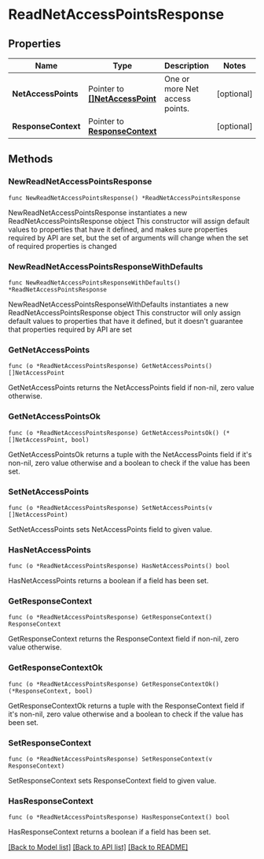 # ReadNetAccessPointsResponse

## Properties

Name | Type | Description | Notes
------------ | ------------- | ------------- | -------------
**NetAccessPoints** | Pointer to [**[]NetAccessPoint**](NetAccessPoint.md) | One or more Net access points. | [optional] 
**ResponseContext** | Pointer to [**ResponseContext**](ResponseContext.md) |  | [optional] 

## Methods

### NewReadNetAccessPointsResponse

`func NewReadNetAccessPointsResponse() *ReadNetAccessPointsResponse`

NewReadNetAccessPointsResponse instantiates a new ReadNetAccessPointsResponse object
This constructor will assign default values to properties that have it defined,
and makes sure properties required by API are set, but the set of arguments
will change when the set of required properties is changed

### NewReadNetAccessPointsResponseWithDefaults

`func NewReadNetAccessPointsResponseWithDefaults() *ReadNetAccessPointsResponse`

NewReadNetAccessPointsResponseWithDefaults instantiates a new ReadNetAccessPointsResponse object
This constructor will only assign default values to properties that have it defined,
but it doesn't guarantee that properties required by API are set

### GetNetAccessPoints

`func (o *ReadNetAccessPointsResponse) GetNetAccessPoints() []NetAccessPoint`

GetNetAccessPoints returns the NetAccessPoints field if non-nil, zero value otherwise.

### GetNetAccessPointsOk

`func (o *ReadNetAccessPointsResponse) GetNetAccessPointsOk() (*[]NetAccessPoint, bool)`

GetNetAccessPointsOk returns a tuple with the NetAccessPoints field if it's non-nil, zero value otherwise
and a boolean to check if the value has been set.

### SetNetAccessPoints

`func (o *ReadNetAccessPointsResponse) SetNetAccessPoints(v []NetAccessPoint)`

SetNetAccessPoints sets NetAccessPoints field to given value.

### HasNetAccessPoints

`func (o *ReadNetAccessPointsResponse) HasNetAccessPoints() bool`

HasNetAccessPoints returns a boolean if a field has been set.

### GetResponseContext

`func (o *ReadNetAccessPointsResponse) GetResponseContext() ResponseContext`

GetResponseContext returns the ResponseContext field if non-nil, zero value otherwise.

### GetResponseContextOk

`func (o *ReadNetAccessPointsResponse) GetResponseContextOk() (*ResponseContext, bool)`

GetResponseContextOk returns a tuple with the ResponseContext field if it's non-nil, zero value otherwise
and a boolean to check if the value has been set.

### SetResponseContext

`func (o *ReadNetAccessPointsResponse) SetResponseContext(v ResponseContext)`

SetResponseContext sets ResponseContext field to given value.

### HasResponseContext

`func (o *ReadNetAccessPointsResponse) HasResponseContext() bool`

HasResponseContext returns a boolean if a field has been set.


[[Back to Model list]](../README.md#documentation-for-models) [[Back to API list]](../README.md#documentation-for-api-endpoints) [[Back to README]](../README.md)


